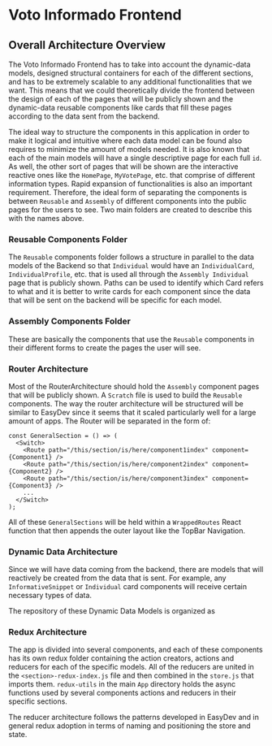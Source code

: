 # Voto Informado Frontend

## Overall Architecture Overview

The Voto Informado Frontend has to take
into account the dynamic-data models,
designed structural containers for each of the 
different sections, and has to be extremely scalable 
to any additional functionalities that we want. This
means that we could theoretically divide the frontend between
the design of each of the pages that will be publicly
shown and the dynamic-data reusable components like cards
that fill these pages according to the data sent from the
backend. 

The ideal way to structure the components in this application
in order to make it logical and intuitive where each data model
can be found also requires to minimize the amount of models needed.
It is also known that each of the main models will have a single 
descriptive page for each full `id`. As well, the other sort of
pages that will be shown are the interactive reactive ones like
the `HomePage`, `MyVotePage`, etc. that comprise of different 
information types. Rapid expansion of functionalities is also
an important requirement. Therefore, the ideal form of separating
the components is between `Reusable` and `Assembly` of 
different components into the public pages for the users to see.
Two main folders are created to describe this with the names above.

### Reusable Components Folder
The `Reusable` components folder follows a structure in parallel to
the data models of the Backend so that `Individual` would have an
`IndividualCard`, `IndividualProfile`, etc. that is used all through
the `Assembly Individual` page that is publicly shown. Paths can be
used to identify which Card refers to what and it is better to write 
cards for each component since the data that will be sent on the 
backend will be specific for each model.

### Assembly Components Folder
These are basically the components that use the `Reusable` components
in their different forms to create the pages the user will see.

### Router Architecture
Most of the RouterArchitecture should hold the `Assembly`
component pages that will be publicly shown. A `Scratch` file
is used to build the `Reusable` components. 
The way the router architecture will be structured
will be similar to EasyDev since it seems that it
scaled particularly well for a large amount of apps. 
The Router will be separated in the form of:

```
const GeneralSection = () => (
  <Switch>
    <Route path="/this/section/is/here/component1index" component={Component1} />
    <Route path="/this/section/is/here/component2index" component={Component2} />
    <Route path="/this/section/is/here/component3index" component={Component3} />
    ...
  </Switch>
);
```

All of these `GeneralSections` will be held within a `WrappedRoutes`
React function that then appends the outer layout like the TopBar
Navigation.


### Dynamic Data Architecture

Since we will have data coming from the backend, 
there are models that will reactively be created from 
the data that is sent. For example, any 
`InformativeSnippet` or `Individual` card components
will receive certain necessary types of data. 

The repository of these Dynamic Data Models is organized as

### Redux Architecture

The app is divided into several components, and each of these components
has its own redux folder containing the action creators, actions and 
reducers for each of the specific models. All of the reducers are
united in the `<section>-redux-index.js` file and then combined in the 
`store.js` that imports them. `redux-utils` in the main `App` directory
holds the async functions used by several components actions and 
reducers in their specific sections. 

The reducer architecture follows
the patterns developed in EasyDev
and in general redux adoption in
terms of naming and positioning the
store and state.
